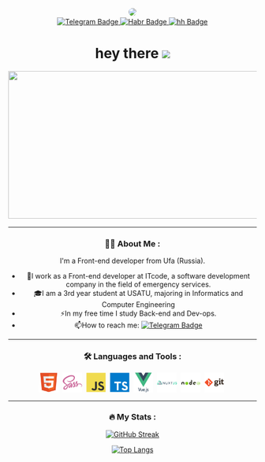 <div id="header" align="center">
  <div >
    <img src="https://media.giphy.com/media/ule4vhcY1xEKQ/giphy.gif" width="150" style="border-radius: 50%"/>
  <div/>
  <div id="badges">
    <a href="https://t.me/a_merkin" target="_blank">
      <img src="https://img.shields.io/badge/Telegram-blue?style=for-the-badge&logo=Telegram&logoColor=white" alt="Telegram Badge"/>
    <a/>
    <a href="https://career.habr.com/a_merkin" target="_blank">
      <img src="https://img.shields.io/badge/Habr-green?style=for-the-badge&logo=Habr&logoColor=white" alt="Habr Badge"/>
    <a/>
    <a href="https://hh.ru/resume/298f3537ff08f6f2cf0039ed1f566662737032" target="_blank">
      <img src="https://img.shields.io/badge/hh ru-red?style=for-the-badge&logo=HH&logoColor=white" alt="hh Badge"/>
    <a/>
  </div>
  <h1>
    hey there
    <img src="https://media.giphy.com/media/hvRJCLFzcasrR4ia7z/giphy.gif" width="30px"/>
  </h1>
</div>
<div align="center">
  <img src="https://media.giphy.com/media/dWesBcTLavkZuG35MI/giphy.gif" width="600" height="300"/>
</div>
      
---
      
### :man_technologist: About Me :
I'm a Front-end developer from Ufa (Russia).
- :telescope:I work as a Front-end developer at ITcode, a software development company in the field of emergency services.
- :mortar_board:I am a 3rd year student at USATU, majoring in Informatics and Computer Engineering
- :zap:In my free time I study Back-end and Dev-ops.
- :mailbox:How to reach me: [![Telegram Badge](https://img.shields.io/badge/-a_merkin-blue?style=flat&logo=Telegram&logoColor=white)](https://t.me/a_merkin)
      
---

### :hammer_and_wrench: Languages and Tools :
<div>
  <img src="https://github.com/devicons/devicon/blob/master/icons/html5/html5-original.svg" title="HTML5" alt="HTML" width="40" height="40"/>&nbsp;
  <img src="https://github.com/devicons/devicon/blob/master/icons/sass/sass-original.svg" title="Sass" **alt="Sass" width="40" height="40"/>&nbsp;
  <img src="https://github.com/devicons/devicon/blob/master/icons/javascript/javascript-original.svg" title="JavaScript" alt="JavaScript" width="40" height="40"/>&nbsp;
  <img src="https://github.com/devicons/devicon/blob/master/icons/typescript/typescript-original.svg" title="TypeScript" alt="TypeScript" width="40" height="40"/>&nbsp;
  <img src="https://github.com/devicons/devicon/blob/master/icons/vuejs/vuejs-original-wordmark.svg" title="Vue" **alt="Vue" width="40" height="40">&nbsp;
  <img src="https://github.com/devicons/devicon/blob/master/icons/nuxtjs/nuxtjs-original-wordmark.svg" title="Nuxt" **alt="Nuxt" width="40" height="40">&nbsp;
  <img src="https://github.com/devicons/devicon/blob/master/icons/nodejs/nodejs-original-wordmark.svg" title="NodeJS" alt="NodeJS" width="40" height="40"/>&nbsp;
  <img src="https://github.com/devicons/devicon/blob/master/icons/git/git-original-wordmark.svg" title="Git" **alt="Git" width="40" height="40"/>&nbsp;
  
  ---
  
  ### :fire: My Stats :
  [![GitHub Streak](http://github-readme-streak-stats.herokuapp.com?user=a-merkin&theme=dark&background=000000)](https://git.io/streak-stats)
  
[![Top Langs](https://github-readme-stats.vercel.app/api/top-langs/?username=a-merkin&theme=dark&layout=compact)](https://github.com/anuraghazra/github-readme-stats)
